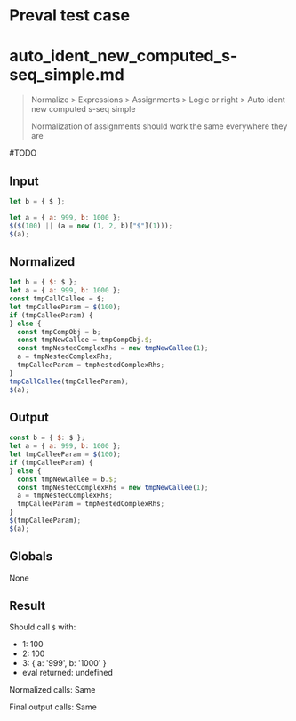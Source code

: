 # Preval test case

# auto_ident_new_computed_s-seq_simple.md

> Normalize > Expressions > Assignments > Logic or right > Auto ident new computed s-seq simple
>
> Normalization of assignments should work the same everywhere they are

#TODO

## Input

`````js filename=intro
let b = { $ };

let a = { a: 999, b: 1000 };
$($(100) || (a = new (1, 2, b)["$"](1)));
$(a);
`````

## Normalized

`````js filename=intro
let b = { $: $ };
let a = { a: 999, b: 1000 };
const tmpCallCallee = $;
let tmpCalleeParam = $(100);
if (tmpCalleeParam) {
} else {
  const tmpCompObj = b;
  const tmpNewCallee = tmpCompObj.$;
  const tmpNestedComplexRhs = new tmpNewCallee(1);
  a = tmpNestedComplexRhs;
  tmpCalleeParam = tmpNestedComplexRhs;
}
tmpCallCallee(tmpCalleeParam);
$(a);
`````

## Output

`````js filename=intro
const b = { $: $ };
let a = { a: 999, b: 1000 };
let tmpCalleeParam = $(100);
if (tmpCalleeParam) {
} else {
  const tmpNewCallee = b.$;
  const tmpNestedComplexRhs = new tmpNewCallee(1);
  a = tmpNestedComplexRhs;
  tmpCalleeParam = tmpNestedComplexRhs;
}
$(tmpCalleeParam);
$(a);
`````

## Globals

None

## Result

Should call `$` with:
 - 1: 100
 - 2: 100
 - 3: { a: '999', b: '1000' }
 - eval returned: undefined

Normalized calls: Same

Final output calls: Same
